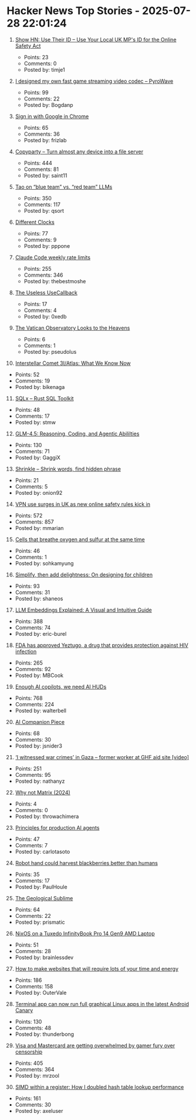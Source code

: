# Hacker News Top Stories - 2025-07-28 22:01:24

1. [Show HN: Use Their ID – Use Your Local UK MP's ID for the Online Safety Act](https://use-their-id.com/)
   - Points: 23
   - Comments: 0
   - Posted by: timje1

2. [I designed my own fast game streaming video codec – PyroWave](https://themaister.net/blog/2025/06/16/i-designed-my-own-ridiculously-fast-game-streaming-video-codec-pyrowave/)
   - Points: 99
   - Comments: 22
   - Posted by: Bogdanp

3. [Sign in with Google in Chrome](https://underpassapp.com/news/2025/7/5.html)
   - Points: 65
   - Comments: 36
   - Posted by: frizlab

4. [Copyparty – Turn almost any device into a file server](https://github.com/9001/copyparty)
   - Points: 444
   - Comments: 81
   - Posted by: saint11

5. [Tao on “blue team” vs. “red team” LLMs](https://mathstodon.xyz/@tao/114915604830689046)
   - Points: 350
   - Comments: 117
   - Posted by: qsort

6. [Different Clocks](https://ianto-cannon.github.io/clock.html)
   - Points: 77
   - Comments: 9
   - Posted by: pppone

7. [Claude Code weekly rate limits](undefined)
   - Points: 255
   - Comments: 346
   - Posted by: thebestmoshe

8. [The Useless UseCallback](https://tkdodo.eu/blog/the-useless-use-callback)
   - Points: 17
   - Comments: 4
   - Posted by: 0xedb

9. [The Vatican Observatory Looks to the Heavens](https://www.newyorker.com/magazine/2025/08/04/the-vatican-observatory-looks-to-the-heavens)
   - Points: 6
   - Comments: 1
   - Posted by: pseudolus

10. [Interstellar Comet 3I/Atlas: What We Know Now](https://skyandtelescope.org/astronomy-news/interstellar-comet-3i-atlas-what-we-know-now/)
   - Points: 52
   - Comments: 19
   - Posted by: bikenaga

11. [SQLx – Rust SQL Toolkit](https://github.com/launchbadge/sqlx)
   - Points: 48
   - Comments: 17
   - Posted by: stmw

12. [GLM-4.5: Reasoning, Coding, and Agentic Abililties](https://z.ai/blog/glm-4.5)
   - Points: 130
   - Comments: 71
   - Posted by: GaggiX

13. [Shrinkle – Shrink words, find hidden phrase](https://www.shrinkle.org/)
   - Points: 21
   - Comments: 5
   - Posted by: onion92

14. [VPN use surges in UK as new online safety rules kick in](https://www.ft.com/content/356674b0-9f1d-4f95-b1d5-f27570379a9b)
   - Points: 572
   - Comments: 857
   - Posted by: mmarian

15. [Cells that breathe oxygen and sulfur at the same time](https://www.quantamagazine.org/the-cells-that-breathe-two-ways-20250723/)
   - Points: 46
   - Comments: 1
   - Posted by: sohkamyung

16. [Simplify, then add delightness: On designing for children](https://shaneosullivan.wordpress.com/2025/07/28/on-designing-for-children/)
   - Points: 93
   - Comments: 31
   - Posted by: shaneos

17. [LLM Embeddings Explained: A Visual and Intuitive Guide](https://huggingface.co/spaces/hesamation/primer-llm-embedding)
   - Points: 388
   - Comments: 74
   - Posted by: eric-burel

18. [FDA has approved Yeztugo, a drug that provides protection against HIV infection](https://newatlas.com/infectious-diseases/hiv-prevention-fda-lenacapavir/)
   - Points: 265
   - Comments: 92
   - Posted by: MBCook

19. [Enough AI copilots, we need AI HUDs](https://www.geoffreylitt.com/2025/07/27/enough-ai-copilots-we-need-ai-huds)
   - Points: 768
   - Comments: 224
   - Posted by: walterbell

20. [AI Companion Piece](https://thezvi.substack.com/p/ai-companion-piece)
   - Points: 68
   - Comments: 30
   - Posted by: jsnider3

21. [‘I witnessed war crimes’ in Gaza – former worker at GHF aid site [video]](https://www.bbc.com/news/videos/cy8k8045nx9o)
   - Points: 251
   - Comments: 95
   - Posted by: nathanyz

22. [Why not Matrix (2024)](https://benharri.org/why-not-matrix/)
   - Points: 4
   - Comments: 0
   - Posted by: throwachimera

23. [Principles for production AI agents](https://www.app.build/blog/six-principles-production-ai-agents)
   - Points: 47
   - Comments: 7
   - Posted by: carlotasoto

24. [Robot hand could harvest blackberries better than humans](https://news.uark.edu/articles/79750/robot-hand-could-harvest-blackberries-better-than-humans)
   - Points: 35
   - Comments: 17
   - Posted by: PaulHoule

25. [The Geological Sublime](https://harpers.org/archive/2025/07/the-geological-sublime-lewis-hyde-deep-time/)
   - Points: 64
   - Comments: 22
   - Posted by: prismatic

26. [NixOS on a Tuxedo InfinityBook Pro 14 Gen9 AMD Laptop](https://fnune.com/hardware/2025/07/20/nixos-on-a-tuxedo-infinitybook-pro-14-gen9-amd/)
   - Points: 51
   - Comments: 28
   - Posted by: brainlessdev

27. [How to make websites that will require lots of your time and energy](https://blog.jim-nielsen.com/2025/how-to-make-websites-that-require-lots-of-time-and-energy/)
   - Points: 186
   - Comments: 158
   - Posted by: OuterVale

28. [Terminal app can now run full graphical Linux apps in the latest Android Canary](https://www.androidauthority.com/linux-terminal-graphical-apps-3580905/)
   - Points: 130
   - Comments: 48
   - Posted by: thunderbong

29. [Visa and Mastercard are getting overwhelmed by gamer fury over censorship](https://www.polygon.com/news/616835/visa-mastercard-steam-itchio-campaign-adult-games)
   - Points: 405
   - Comments: 364
   - Posted by: mrzool

30. [SIMD within a register: How I doubled hash table lookup performance](https://maltsev.space/blog/012-simd-within-a-register-how-i-doubled-hash-table-lookup-performance)
   - Points: 161
   - Comments: 30
   - Posted by: axeluser

